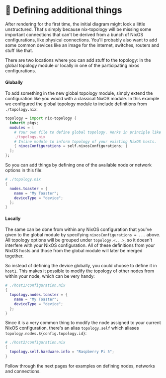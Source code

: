# 🌱 Defining additional things

After rendering for the first time, the initial diagram might look a little unstructured.
That's simply because nix-topology will be missing some important connections that can't
be derived from a bunch of NixOS configurations, like physical connections.
You'll probably also want to add some common devices like an image for the internet,
switches, routers and stuff like that.

There are two locations where you can add stuff to the topology: In the global
topology module or locally in one of the participating nixos configurations.

#### Globally

To add something in the new global topology module, simply extend the configuration
like you would with a classical NixOS module. In this example we configured
the global topology module to include definitions from `./topology.nix`:

```nix
topology = import nix-topology {
  inherit pkgs;
  modules = [
    # Your own file to define global topology. Works in principle like a nixos module but uses different options.
    ./topology.nix
    # Inline module to inform topology of your existing NixOS hosts.
    { nixosConfigurations = self.nixosConfigurations; }
  ];
};
```

So you can add things by defining one of the available node or network options in this file:

```nix
# ./topology.nix
{
  nodes.toaster = {
    name = "My Toaster";
    deviceType = "device";
  };
}
```

#### Locally

The same can be done from within any NixOS configuration that you've given
to the global module by specifying `nixosConfigurations = ...` above. All
topology options will be grouped under `topology.<...>`, so it doesn't interfere
with your NixOS configuration. All of these definitions from your NixOS hosts
and those from the global module will later be merged together.

So instead of defining the device globally, you could choose to define it in `host1`.
This makes it possible to modify the topology of other nodes from within your node,
which can be very handy:

```nix
# ./host1/configuration.nix
{
  topology.nodes.toaster = {
    name = "My Toaster";
    deviceType = "device";
  };
}
```

Since it is a very common thing to modify the node assigned to your current NixOS configuration,
there's an alias `topology.self` which aliases `topology.nodes.${config.topology.id}`:

```nix
# ./host2/configuration.nix
{
  topology.self.hardware.info = "Raspberry Pi 5";
}
```

Follow through the next pages for examples on defining nodes, networks and connections.
